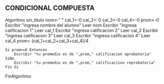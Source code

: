 ## CONDICIONAL COMPUESTA

Algoritmo sin_titulo
	nom<-" "
	cal_1<-0
	cal_2<-0
	cal_3<-0
	cal_4<-0
	prom<-0
	Escribir "ingresa nombre del alumno"
	Leer nom
	Escribir "ingresa calificacion 1"
	Leer cal_1
	Escribir "ingresa calificacion 2"
	Leer cal_2
	Escribir "ingresa calificacion 3"
	Leer cal_3
	Escribir "ingresa calificacion 4"
	Leer cal_4
	prom= (cal_1+cal_2+cal_3+cal_4)/4

	Si prom>=6 Entonces
		Escribir "tu promedio es de ",prom," calificacion aprobatoria"
	SiNo
		Escribir "tu promedio es de ",prom," calificaciion reprobatoria"
	Fin Si

	
	
	
FinAlgoritmo

  
